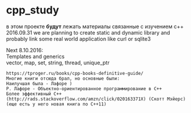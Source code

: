 # cpp_study
в этом проекте **будут** лежать материалы связанные с изучением c++  
2016.09.31 we are planning to create static and dynamic library and probably link some real world application like curl or sqlite3  


Next 8.10.2016:  
Templates and generics  
vector, map, set, string, thread, unique_ptr

```
https://tproger.ru/books/cpp-books-definitive-guide/
Многие книги отсюда брал, но основные были:
Наилучшая была - Лафоре )
Р. Лафоре - Объектно-ориентированное программирование в C++
Более эффективный С++ (http://rads.stackoverflow.com/amzn/click/020163371X) (Скотт Мэйерс)  (еще есть у него новая книга по С++11)
```
